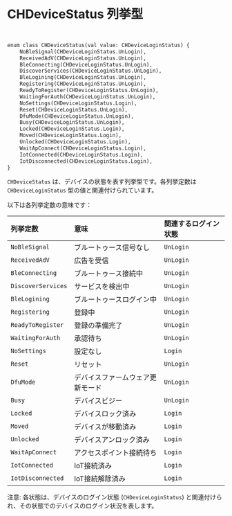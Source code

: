 # CHDeviceStatus 列挙型

```svg


enum class CHDeviceStatus(val value: CHDeviceLoginStatus) {
    NoBleSignal(CHDeviceLoginStatus.UnLogin),
    ReceivedAdV(CHDeviceLoginStatus.UnLogin),
    BleConnecting(CHDeviceLoginStatus.UnLogin),
    DiscoverServices(CHDeviceLoginStatus.UnLogin),
    BleLogining(CHDeviceLoginStatus.UnLogin),
    Registering(CHDeviceLoginStatus.UnLogin),
    ReadyToRegister(CHDeviceLoginStatus.UnLogin),
    WaitingForAuth(CHDeviceLoginStatus.UnLogin),
    NoSettings(CHDeviceLoginStatus.Login),
    Reset(CHDeviceLoginStatus.UnLogin),
    DfuMode(CHDeviceLoginStatus.UnLogin),
    Busy(CHDeviceLoginStatus.UnLogin),
    Locked(CHDeviceLoginStatus.Login),
    Moved(CHDeviceLoginStatus.Login),
    Unlocked(CHDeviceLoginStatus.Login),
    WaitApConnect(CHDeviceLoginStatus.Login),
    IotConnected(CHDeviceLoginStatus.Login),
    IotDisconnected(CHDeviceLoginStatus.Login),
}
```
`CHDeviceStatus` は、デバイスの状態を表す列挙型です。各列挙定数は `CHDeviceLoginStatus` 型の値と関連付けられています。

以下は各列挙定数の意味です：

| 列挙定数 | 意味 | 関連するログイン状態 |
| :----- | :----- | :----- |
| `NoBleSignal` | ブルートゥース信号なし | `UnLogin` |
| `ReceivedAdV` | 広告を受信 | `UnLogin` |
| `BleConnecting` | ブルートゥース接続中 | `UnLogin` |
| `DiscoverServices` | サービスを検出中 | `UnLogin` |
| `BleLogining` | ブルートゥースログイン中 | `UnLogin` |
| `Registering` | 登録中 | `UnLogin` |
| `ReadyToRegister` | 登録の準備完了 | `UnLogin` |
| `WaitingForAuth` | 承認待ち | `UnLogin` |
| `NoSettings` | 設定なし | `Login` |
| `Reset` | リセット | `UnLogin` |
| `DfuMode` | デバイスファームウェア更新モード | `UnLogin` |
| `Busy` | デバイスビジー | `UnLogin` |
| `Locked` | デバイスロック済み | `Login` |
| `Moved` | デバイスが移動済み | `Login` |
| `Unlocked` | デバイスアンロック済み | `Login` |
| `WaitApConnect` | アクセスポイント接続待ち | `Login` |
| `IotConnected` | IoT接続済み | `Login` |
| `IotDisconnected` | IoT接続解除済み | `Login` |

注意: 各状態は、デバイスのログイン状態 (`CHDeviceLoginStatus`) と関連付けられ、その状態でのデバイスのログイン状況を表します。
